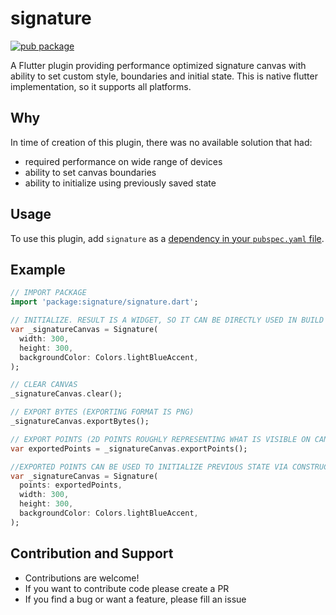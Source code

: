 # signature

[![pub package](https://img.shields.io/pub/v/signature.svg)](https://pub.dartlang.org/packages/signature)

A Flutter plugin providing performance optimized signature canvas with ability to set custom style, boundaries and initial state.
This is native flutter implementation, so it supports all platforms.

## Why
In time of creation of this plugin, there was no available solution that had:
* required performance on wide range of devices
* ability to set canvas boundaries
* ability to initialize using previously saved state

## Usage

To use this plugin, add `signature` as a [dependency in your `pubspec.yaml` file](https://flutter.io/platform-plugins/).

## Example

``` dart
// IMPORT PACKAGE
import 'package:signature/signature.dart';

// INITIALIZE. RESULT IS A WIDGET, SO IT CAN BE DIRECTLY USED IN BUILD METHOD 
var _signatureCanvas = Signature(
  width: 300,
  height: 300,
  backgroundColor: Colors.lightBlueAccent,
);

// CLEAR CANVAS
_signatureCanvas.clear();

// EXPORT BYTES (EXPORTING FORMAT IS PNG)
_signatureCanvas.exportBytes();

// EXPORT POINTS (2D POINTS ROUGHLY REPRESENTING WHAT IS VISIBLE ON CANVAS)
var exportedPoints = _signatureCanvas.exportPoints();

//EXPORTED POINTS CAN BE USED TO INITIALIZE PREVIOUS STATE VIA CONSTRUCTOR
var _signatureCanvas = Signature(
  points: exportedPoints,
  width: 300,
  height: 300,
  backgroundColor: Colors.lightBlueAccent,
);

```

## Contribution and Support

* Contributions are welcome!
* If you want to contribute code please create a PR
* If you find a bug or want a feature, please fill an issue